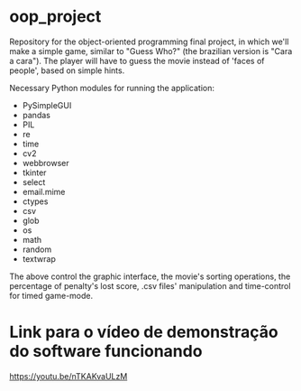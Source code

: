# oop_project
Repository for the object-oriented programming final project, in which we'll make a simple game, similar to "Guess Who?" (the brazilian version is "Cara a cara"). The player will have to guess the movie instead of 'faces of people', based on simple hints.


Necessary Python modules for running the application: 
- PySimpleGUI
- pandas
- PIL
- re
- time
- cv2
- webbrowser
- tkinter
- select
- email.mime
- ctypes
- csv
- glob
- os
- math
- random
- textwrap

The above control the graphic interface, the movie's sorting operations, the percentage of penalty's lost score, .csv files' manipulation and time-control for timed game-mode.


# Link para o vídeo de demonstração do software funcionando
https://youtu.be/nTKAKvaULzM

